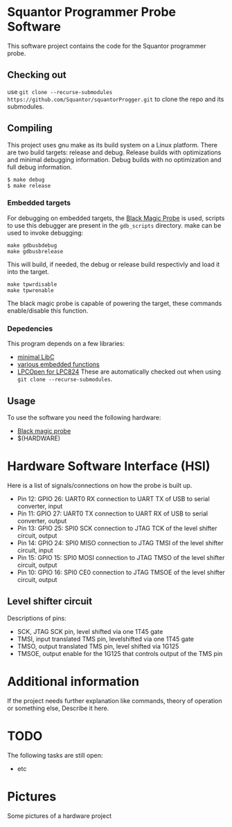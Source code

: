 # Squantor Programmer Probe Software
This software project contains the code for the Squantor programmer probe.
## Checking out
use ```git clone --recurse-submodules https://github.com/Squantor/squantorProgger.git``` to clone the repo and its submodules.
## Compiling
This project uses gnu make as its build system on a Linux platform. There are two build targets: release and debug. Release builds with optimizations and minimal debugging information. Debug builds with no optimization and full debug information.
```
$ make debug
$ make release
```
### Embedded targets
For debugging on embedded targets, the [Black Magic Probe](https://github.com/blacksphere/blackmagic/wiki) is used, scripts to use this debugger are present in the ```gdb_scripts``` directory. make can be used to invoke debugging:
```
make gdbusbdebug
make gdbusbrelease
```
This will build, if needed, the debug or release build respectivly and load it into the target.
```
make tpwrdisable
make tpwrenable
```
The black magic probe is capable of powering the target, these commands enable/disable this function.
### Depedencies
This program depends on a few libraries:
* [minimal LibC](https://github.com/Squantor/squantorLibC.git)
* [various embedded functions](https://github.com/Squantor/squantorLibEmbeddedC.git)
* [LPCOpen for LPC824](https://github.com/Squantor/lpc_chip_82x.git)
These are automatically checked out when using ```git clone --recurse-submodules```.
## Usage
To use the software you need the following hardware:
* [Black magic probe](https://github.com/blacksphere/blackmagic)
* $(HARDWARE)
# Hardware Software Interface (HSI)
Here is a list of signals/connections on how the probe is built up.
* Pin 12: GPIO 26: UART0 RX connection to UART TX of USB to serial converter, input
* Pin 11: GPIO 27: UART0 TX connection to UART RX of USB to serial converter, output
* Pin 13: GPIO 25: SPI0 SCK connection to JTAG TCK of the level shifter circuit, output
* Pin 14: GPIO 24: SPI0 MISO connection to JTAG TMSI of the level shifter circuit, input
* Pin 15: GPIO 15: SPI0 MOSI connection to JTAG TMSO of the level shifter circuit, output
* Pin 10: GPIO 16: SPI0 CE0 connection to JTAG TMSOE of the level shifter circuit, output
## Level shifter circuit
Descriptions of pins:
* SCK, JTAG SCK pin, level shifted via one 1T45 gate
* TMSI, input translated TMS pin, levelshifted via one 1T45 gate
* TMSO, output translated TMS pin, level shifted via 1G125
* TMSOE, output enable for the 1G125 that controls output of the TMS pin
# Additional information
If the project needs further explanation like commands, theory of operation or something else, Describe it here.
# TODO
The following tasks are still open:

* etc
# Pictures
Some pictures of a hardware project